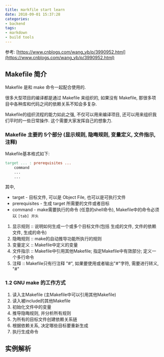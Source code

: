 ```yaml
---
title: markfile start learn
date: 2018-09-01 15:37:28
categories:
- backend
tags:
- markdown
- build tools
---
```


参考: [https://www.cnblogs.com/wang_yb/p/3990952.html](https://www.cnblogs.com/wang_yb/p/3990952.html)

## Makefile 简介

Makefile 是和 make 命令一起配合使用的.

很多大型项目的编译都是通过 Makefile 来组织的, 如果没有 Makefile, 那很多项目中各种库和代码之间的依赖关系不知会多复杂.

Makefile的组织流程的能力如此之强, 不仅可以用来编译项目, 还可以用来组织我们平时的一些日常操作. 这个需要大家发挥自己的想象力.


### Makefile 主要的 5个部分 (显示规则, 隐晦规则, 变量定义, 文件指示, 注释)

Makefile基本格式如下:

```makefile
target ... : prerequisites ...
    command
    ...
    ...
```
其中,
- target        - 目标文件, 可以是 Object File, 也可以是可执行文件
- prerequisites - 生成 target 所需要的文件或者目标
- command       - make需要执行的命令 (任意的shell命令), Makefile中的命令必须以 `[tab] 开头`

1. 显示规则 :: 说明如何生成一个或多个目标文件(包括 生成的文件, 文件的依赖文件, 生成的命令)
2. 隐晦规则 :: make的自动推导功能所执行的规则
3. 变量定义 :: Makefile中定义的变量
4. 文件指示 :: Makefile中引用其他Makefile; 指定Makefile中有效部分; 定义一个多行命令
5. 注释     :: Makefile只有行注释 "#", 如果要使用或者输出"#"字符, 需要进行转义, "\#"

### 1.2 GNU make 的工作方式

1. 读入主Makefile (主Makefile中可以引用其他Makefile)
2. 读入被include的其他Makefile
3. 初始化文件中的变量
4. 推导隐晦规则, 并分析所有规则
5. 为所有的目标文件创建依赖关系链
6. 根据依赖关系, 决定哪些目标要重新生成
7. 执行生成命令

## 实例解析





